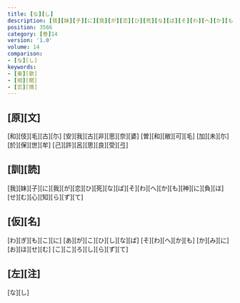 ```yaml
---
title: [な][し]
description: [我][妹][子][に][我][が][恋][ひ][死][な][ば][そ][わ][へ][か][も][神][に][負][ほ][せ][む][心][知][ら][ず][て]
position: 3566
category: [巻]14
version: '1.0'
volume: 14
comparison:
- [な][し]
keywords:
- [東][歌]
- [相][聞]
- [恋][情]
---
```


## [原][文]

[和][伎][毛][古][尓] [安][我][古][非][思][奈][婆] [曽][和][敝][可][毛] [加][未][尓][於][保][世][牟] [己][許][呂][思][良][受][弖]

## [訓][読]

[我][妹][子][に][我][が][恋][ひ][死][な][ば][そ][わ][へ][か][も][神][に][負][ほ][せ][む][心][知][ら][ず][て]

## [仮][名]

[わ][ぎ][も][こ][に] [あ][が][こ][ひ][し][な][ば] [そ][わ][へ][か][も] [か][み][に][お][ほ][せ][む] [こ][こ][ろ][し][ら][ず][て]

## [左][注]

[な][し]
